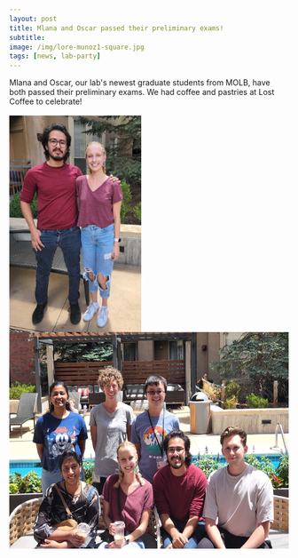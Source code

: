 ```yaml
---
layout: post  
title: Mlana and Oscar passed their preliminary exams!  
subtitle:   
image: /img/lore-munoz1-square.jpg 
tags: [news, lab-party]  
---
```


Mlana and Oscar, our lab's newest graduate students from MOLB, have both passed their preliminary exams. We had coffee and pastries at Lost Coffee to celebrate!
<br>
<br>
<img align="left" src="/img/lore-munoz1.jpg" style="width:238px !important;height:390px !important;" />
<img align="right" src="/img/lore-munoz2.jpg" style="width:582px !important;height:390px !important;" /> 

